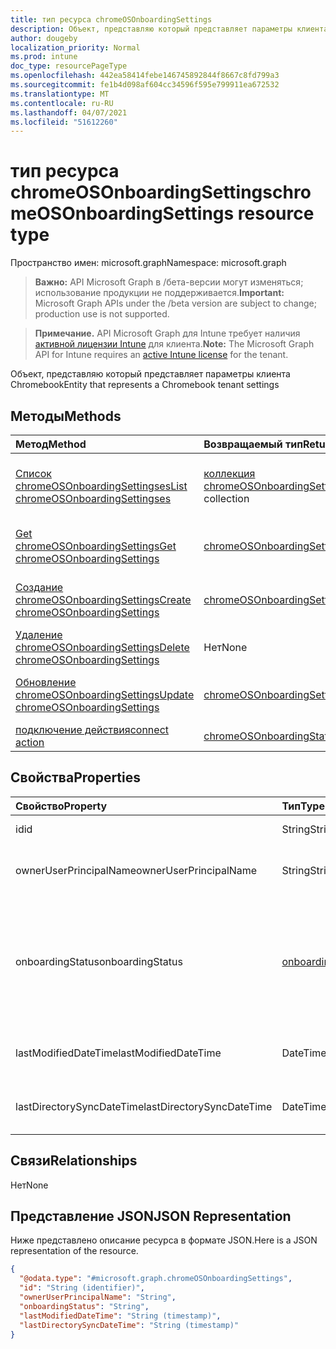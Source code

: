 ```yaml
---
title: тип ресурса chromeOSOnboardingSettings
description: Объект, представляю который представляет параметры клиента Chromebook
author: dougeby
localization_priority: Normal
ms.prod: intune
doc_type: resourcePageType
ms.openlocfilehash: 442ea58414febe146745892844f8667c8fd799a3
ms.sourcegitcommit: fe1b4d098af604cc34596f595e799911ea672532
ms.translationtype: MT
ms.contentlocale: ru-RU
ms.lasthandoff: 04/07/2021
ms.locfileid: "51612260"
---
```

# <a name="chromeosonboardingsettings-resource-type"></a><span data-ttu-id="0a0b5-103">тип ресурса chromeOSOnboardingSettings</span><span class="sxs-lookup"><span data-stu-id="0a0b5-103">chromeOSOnboardingSettings resource type</span></span>

<span data-ttu-id="0a0b5-104">Пространство имен: microsoft.graph</span><span class="sxs-lookup"><span data-stu-id="0a0b5-104">Namespace: microsoft.graph</span></span>

> <span data-ttu-id="0a0b5-105">**Важно:** API Microsoft Graph в /бета-версии могут изменяться; использование продукции не поддерживается.</span><span class="sxs-lookup"><span data-stu-id="0a0b5-105">**Important:** Microsoft Graph APIs under the /beta version are subject to change; production use is not supported.</span></span>

> <span data-ttu-id="0a0b5-106">**Примечание.** API Microsoft Graph для Intune требует наличия [активной лицензии Intune](https://go.microsoft.com/fwlink/?linkid=839381) для клиента.</span><span class="sxs-lookup"><span data-stu-id="0a0b5-106">**Note:** The Microsoft Graph API for Intune requires an [active Intune license](https://go.microsoft.com/fwlink/?linkid=839381) for the tenant.</span></span>

<span data-ttu-id="0a0b5-107">Объект, представляю который представляет параметры клиента Chromebook</span><span class="sxs-lookup"><span data-stu-id="0a0b5-107">Entity that represents a Chromebook tenant settings</span></span>

## <a name="methods"></a><span data-ttu-id="0a0b5-108">Методы</span><span class="sxs-lookup"><span data-stu-id="0a0b5-108">Methods</span></span>
|<span data-ttu-id="0a0b5-109">Метод</span><span class="sxs-lookup"><span data-stu-id="0a0b5-109">Method</span></span>|<span data-ttu-id="0a0b5-110">Возвращаемый тип</span><span class="sxs-lookup"><span data-stu-id="0a0b5-110">Return Type</span></span>|<span data-ttu-id="0a0b5-111">Описание</span><span class="sxs-lookup"><span data-stu-id="0a0b5-111">Description</span></span>|
|:---|:---|:---|
|[<span data-ttu-id="0a0b5-112">Список chromeOSOnboardingSettingses</span><span class="sxs-lookup"><span data-stu-id="0a0b5-112">List chromeOSOnboardingSettingses</span></span>](../api/intune-chromebooksync-chromeosonboardingsettings-list.md)|<span data-ttu-id="0a0b5-113">[коллекция chromeOSOnboardingSettings](../resources/intune-chromebooksync-chromeosonboardingsettings.md)</span><span class="sxs-lookup"><span data-stu-id="0a0b5-113">[chromeOSOnboardingSettings](../resources/intune-chromebooksync-chromeosonboardingsettings.md) collection</span></span>|<span data-ttu-id="0a0b5-114">Список свойств и связей [объектов chromeOSOnboardingSettings.](../resources/intune-chromebooksync-chromeosonboardingsettings.md)</span><span class="sxs-lookup"><span data-stu-id="0a0b5-114">List properties and relationships of the [chromeOSOnboardingSettings](../resources/intune-chromebooksync-chromeosonboardingsettings.md) objects.</span></span>|
|[<span data-ttu-id="0a0b5-115">Get chromeOSOnboardingSettings</span><span class="sxs-lookup"><span data-stu-id="0a0b5-115">Get chromeOSOnboardingSettings</span></span>](../api/intune-chromebooksync-chromeosonboardingsettings-get.md)|[<span data-ttu-id="0a0b5-116">chromeOSOnboardingSettings</span><span class="sxs-lookup"><span data-stu-id="0a0b5-116">chromeOSOnboardingSettings</span></span>](../resources/intune-chromebooksync-chromeosonboardingsettings.md)|<span data-ttu-id="0a0b5-117">Чтение свойств и связей [объекта chromeOSOnboardingSettings.](../resources/intune-chromebooksync-chromeosonboardingsettings.md)</span><span class="sxs-lookup"><span data-stu-id="0a0b5-117">Read properties and relationships of the [chromeOSOnboardingSettings](../resources/intune-chromebooksync-chromeosonboardingsettings.md) object.</span></span>|
|[<span data-ttu-id="0a0b5-118">Создание chromeOSOnboardingSettings</span><span class="sxs-lookup"><span data-stu-id="0a0b5-118">Create chromeOSOnboardingSettings</span></span>](../api/intune-chromebooksync-chromeosonboardingsettings-create.md)|[<span data-ttu-id="0a0b5-119">chromeOSOnboardingSettings</span><span class="sxs-lookup"><span data-stu-id="0a0b5-119">chromeOSOnboardingSettings</span></span>](../resources/intune-chromebooksync-chromeosonboardingsettings.md)|<span data-ttu-id="0a0b5-120">Создайте новый [объект chromeOSOnboardingSettings.](../resources/intune-chromebooksync-chromeosonboardingsettings.md)</span><span class="sxs-lookup"><span data-stu-id="0a0b5-120">Create a new [chromeOSOnboardingSettings](../resources/intune-chromebooksync-chromeosonboardingsettings.md) object.</span></span>|
|[<span data-ttu-id="0a0b5-121">Удаление chromeOSOnboardingSettings</span><span class="sxs-lookup"><span data-stu-id="0a0b5-121">Delete chromeOSOnboardingSettings</span></span>](../api/intune-chromebooksync-chromeosonboardingsettings-delete.md)|<span data-ttu-id="0a0b5-122">Нет</span><span class="sxs-lookup"><span data-stu-id="0a0b5-122">None</span></span>|<span data-ttu-id="0a0b5-123">Удаляет [chromeOSOnboardingSettings](../resources/intune-chromebooksync-chromeosonboardingsettings.md).</span><span class="sxs-lookup"><span data-stu-id="0a0b5-123">Deletes a [chromeOSOnboardingSettings](../resources/intune-chromebooksync-chromeosonboardingsettings.md).</span></span>|
|[<span data-ttu-id="0a0b5-124">Обновление chromeOSOnboardingSettings</span><span class="sxs-lookup"><span data-stu-id="0a0b5-124">Update chromeOSOnboardingSettings</span></span>](../api/intune-chromebooksync-chromeosonboardingsettings-update.md)|[<span data-ttu-id="0a0b5-125">chromeOSOnboardingSettings</span><span class="sxs-lookup"><span data-stu-id="0a0b5-125">chromeOSOnboardingSettings</span></span>](../resources/intune-chromebooksync-chromeosonboardingsettings.md)|<span data-ttu-id="0a0b5-126">Обновление свойств объекта [chromeOSOnboardingSettings.](../resources/intune-chromebooksync-chromeosonboardingsettings.md)</span><span class="sxs-lookup"><span data-stu-id="0a0b5-126">Update the properties of a [chromeOSOnboardingSettings](../resources/intune-chromebooksync-chromeosonboardingsettings.md) object.</span></span>|
|[<span data-ttu-id="0a0b5-127">подключение действия</span><span class="sxs-lookup"><span data-stu-id="0a0b5-127">connect action</span></span>](../api/intune-chromebooksync-chromeosonboardingsettings-connect.md)|[<span data-ttu-id="0a0b5-128">chromeOSOnboardingStatus</span><span class="sxs-lookup"><span data-stu-id="0a0b5-128">chromeOSOnboardingStatus</span></span>](../resources/intune-chromebooksync-chromeosonboardingstatus.md)|<span data-ttu-id="0a0b5-129">Н/Д</span><span class="sxs-lookup"><span data-stu-id="0a0b5-129">Not yet documented</span></span>|

## <a name="properties"></a><span data-ttu-id="0a0b5-130">Свойства</span><span class="sxs-lookup"><span data-stu-id="0a0b5-130">Properties</span></span>
|<span data-ttu-id="0a0b5-131">Свойство</span><span class="sxs-lookup"><span data-stu-id="0a0b5-131">Property</span></span>|<span data-ttu-id="0a0b5-132">Тип</span><span class="sxs-lookup"><span data-stu-id="0a0b5-132">Type</span></span>|<span data-ttu-id="0a0b5-133">Описание</span><span class="sxs-lookup"><span data-stu-id="0a0b5-133">Description</span></span>|
|:---|:---|:---|
|<span data-ttu-id="0a0b5-134">id</span><span class="sxs-lookup"><span data-stu-id="0a0b5-134">id</span></span>|<span data-ttu-id="0a0b5-135">String</span><span class="sxs-lookup"><span data-stu-id="0a0b5-135">String</span></span>|<span data-ttu-id="0a0b5-136">Id ChromebookTenant</span><span class="sxs-lookup"><span data-stu-id="0a0b5-136">The ChromebookTenant's Id</span></span>|
|<span data-ttu-id="0a0b5-137">ownerUserPrincipalName</span><span class="sxs-lookup"><span data-stu-id="0a0b5-137">ownerUserPrincipalName</span></span>|<span data-ttu-id="0a0b5-138">String</span><span class="sxs-lookup"><span data-stu-id="0a0b5-138">String</span></span>|<span data-ttu-id="0a0b5-139">OwnerUserPrincipalName ChromebookTenant</span><span class="sxs-lookup"><span data-stu-id="0a0b5-139">The ChromebookTenant's OwnerUserPrincipalName</span></span>|
|<span data-ttu-id="0a0b5-140">onboardingStatus</span><span class="sxs-lookup"><span data-stu-id="0a0b5-140">onboardingStatus</span></span>|[<span data-ttu-id="0a0b5-141">onboardingStatus</span><span class="sxs-lookup"><span data-stu-id="0a0b5-141">onboardingStatus</span></span>](../resources/intune-chromebooksync-onboardingstatus.md)|<span data-ttu-id="0a0b5-142">OnboardingStatus ChromebookTenant.</span><span class="sxs-lookup"><span data-stu-id="0a0b5-142">The ChromebookTenant's OnboardingStatus.</span></span> <span data-ttu-id="0a0b5-143">Возможные значения: `unknown`, `inprogress`, `onboarded`, `failed`.</span><span class="sxs-lookup"><span data-stu-id="0a0b5-143">Possible values are: `unknown`, `inprogress`, `onboarded`, `failed`.</span></span>|
|<span data-ttu-id="0a0b5-144">lastModifiedDateTime</span><span class="sxs-lookup"><span data-stu-id="0a0b5-144">lastModifiedDateTime</span></span>|<span data-ttu-id="0a0b5-145">DateTimeOffset</span><span class="sxs-lookup"><span data-stu-id="0a0b5-145">DateTimeOffset</span></span>|<span data-ttu-id="0a0b5-146">LastModifiedDateTime ChromebookTenant</span><span class="sxs-lookup"><span data-stu-id="0a0b5-146">The ChromebookTenant's LastModifiedDateTime</span></span>|
|<span data-ttu-id="0a0b5-147">lastDirectorySyncDateTime</span><span class="sxs-lookup"><span data-stu-id="0a0b5-147">lastDirectorySyncDateTime</span></span>|<span data-ttu-id="0a0b5-148">DateTimeOffset</span><span class="sxs-lookup"><span data-stu-id="0a0b5-148">DateTimeOffset</span></span>|<span data-ttu-id="0a0b5-149">LastDirectorySyncDateTime в ChromebookTenant</span><span class="sxs-lookup"><span data-stu-id="0a0b5-149">The ChromebookTenant's LastDirectorySyncDateTime</span></span>|

## <a name="relationships"></a><span data-ttu-id="0a0b5-150">Связи</span><span class="sxs-lookup"><span data-stu-id="0a0b5-150">Relationships</span></span>
<span data-ttu-id="0a0b5-151">Нет</span><span class="sxs-lookup"><span data-stu-id="0a0b5-151">None</span></span>

## <a name="json-representation"></a><span data-ttu-id="0a0b5-152">Представление JSON</span><span class="sxs-lookup"><span data-stu-id="0a0b5-152">JSON Representation</span></span>
<span data-ttu-id="0a0b5-153">Ниже представлено описание ресурса в формате JSON.</span><span class="sxs-lookup"><span data-stu-id="0a0b5-153">Here is a JSON representation of the resource.</span></span>
<!-- {
  "blockType": "resource",
  "keyProperty": "id",
  "@odata.type": "microsoft.graph.chromeOSOnboardingSettings"
}
-->
``` json
{
  "@odata.type": "#microsoft.graph.chromeOSOnboardingSettings",
  "id": "String (identifier)",
  "ownerUserPrincipalName": "String",
  "onboardingStatus": "String",
  "lastModifiedDateTime": "String (timestamp)",
  "lastDirectorySyncDateTime": "String (timestamp)"
}
```




